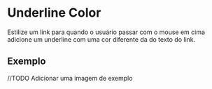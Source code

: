 # Underline Color

Estilize um link para quando o usuário passar com o mouse em cima adicione um underline com uma cor diferente da do texto do link.

## Exemplo

//TODO Adicionar uma imagem de exemplo
